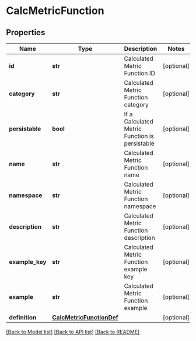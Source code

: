 # CalcMetricFunction

## Properties
Name | Type | Description | Notes
------------ | ------------- | ------------- | -------------
**id** | **str** | Calculated Metric Function ID | [optional] 
**category** | **str** | Calculated Metric Function category | [optional] 
**persistable** | **bool** | If a Calculated Metric Function is persistable | [optional] 
**name** | **str** | Calculated Metric Function name | [optional] 
**namespace** | **str** | Calculated Metric Function namespace | [optional] 
**description** | **str** | Calculated Metric Function description | [optional] 
**example_key** | **str** | Calculated Metric Function example key | [optional] 
**example** | **str** | Calculated Metric Function example | [optional] 
**definition** | [**CalcMetricFunctionDef**](CalcMetricFunctionDef.md) |  | [optional] 

[[Back to Model list]](../README.md#documentation-for-models) [[Back to API list]](../README.md#documentation-for-api-endpoints) [[Back to README]](../README.md)

